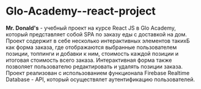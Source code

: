 # Glo-Academy--react-project

**Mr. Donald's** - учебный проект на курсе React JS в Glo Academy, который представляет собой SPA по заказу еды с доставкой на дом.<br>
Проект содержит в себе несколько интерактивных элементов такихБ как форма заказа, где отображаются выбранные пользователем позиции, топпинги и добавки к ним, стоимость каждой позиции и итоговая стоимость всего заказа. Интерактивная форма также позволяет пользователю редактировать и удалять позиции заказа.<br>
Проект реализован с использованием функционала Firebase Realtime Database - API, который осуществялет аутентификацию пользователей.
 
